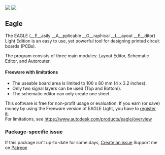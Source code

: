 [![](https://img.shields.io/chocolatey/v/eagle?color=green&label=eagle)](https://chocolatey.org/packages/eagle) [![](https://img.shields.io/chocolatey/dt/eagle)](https://chocolatey.org/packages/eagle)

## Eagle
The EAGLE (__E__asily __A__pplicable __G__raphical __L__ayout __E__ditor) Light Edition is 
an easy to use, yet powerful tool for designing printed circuit boards (PCBs).

The program consists of three main modules: Layout Editor, Schematic Editor, and Autorouter.

#### Freeware with limitations
* The useable board area is limited to 100 x 80 mm (4 x 3.2 inches).
* Only two signal layers can be used (Top and Bottom).
* The schematic editor can only create one sheet.

This software is free for non-profit usage or evaluation. If you earn (or save) money by using 
the Freeware version of EAGLE Light, you have to [register it](https://www.autodesk.com/products/eagle/overview).  
For limitations, see https://www.autodesk.com/products/eagle/overview


### Package-specific issue
If this package isn't up-to-date for some days, [Create an issue](https://github.com/tunisiano187/chocolatey-packages/issues/new)
Support me on [Patreon](https://www.patreon.com/bePatron?u=39585820)